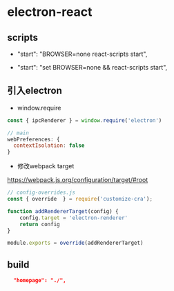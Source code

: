 # electron-react

## scripts

- "start": "BROWSER=none react-scripts start",

- "start": "set BROWSER=none && react-scripts start",

## 引入electron

- window.require

```js
const { ipcRenderer } = window.require('electron')

// main
webPreferences: {
  contextIsolation: false
}
```

- 修改webpack target

<https://webpack.js.org/configuration/target/#root>

```js
// config-overrides.js
const { override  } = require('customize-cra');

function addRendererTarget(config) {
    config.target = 'electron-renderer'
    return config
}

module.exports = override(addRendererTarget)
```

## build

```json
  "homepage": "./",
```
